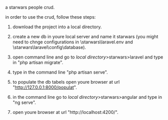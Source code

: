 a starwars people crud.

in order to use the crud, follow these steps:

1. download the project into a local directory.

2. create a new db in youre local server and name it starwars (you might need to chnge configurations in \starwars\laravel\.env and \starwars\laravel\config\database).

3. open command line and go to *local directory*>starwars>laravel and  type in "php artisan migrate".

4. type in the command line "php artisan serve".

5. to populate the db tabels open youre browser at url "http://127.0.0.1:8000/populat".

6. in the command line go to *local directory*>starwars>angular and type in "ng serve".

7. open youre browser at url "http://localhost:4200/".

